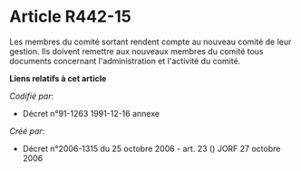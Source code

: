 # Article R442-15

Les membres du comité sortant rendent compte au nouveau comité de leur gestion. Ils doivent remettre aux nouveaux membres du
comité tous documents concernant l'administration et l'activité du comité.

**Liens relatifs à cet article**

_Codifié par_:

  - Décret n°91-1263 1991-12-16 annexe

_Créé par_:

  - Décret n°2006-1315 du 25 octobre 2006 - art. 23 () JORF 27 octobre 2006
